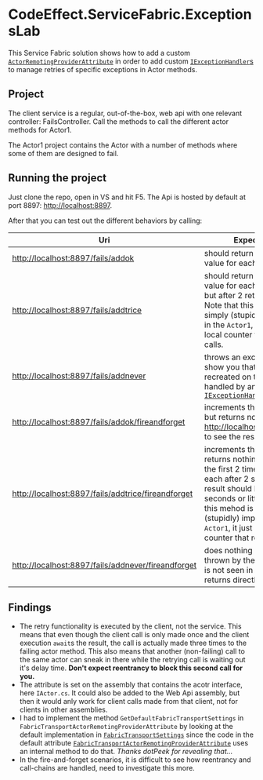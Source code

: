 # CodeEffect.ServiceFabric.ExceptionsLab

This Service Fabric solution shows how to add a custom [`ActorRemotingProviderAttribute`](https://msdn.microsoft.com/en-us/library/microsoft.servicefabric.actors.remoting.actorremotingproviderattribute.aspx) in order to add custom [`IExceptionHandler`s]( https://msdn.microsoft.com/en-us/library/microsoft.servicefabric.services.communication.client.iexceptionhandler.aspx) to manage retries of specific exceptions in Actor methods.

## Project
The client service is a regular, out-of-the-box, web api with one relevant controller: FailsController. Call the methods to call the different actor methods for Actor1.

The Actor1 project contains the Actor with a number of methods where some of them are designed to fail.

## Running the project
Just clone the repo, open in VS and hit F5. The Api is hosted by default at port 8897: [http://localhost:8897](http://localhost:8897).

After that you can test out the different behaviors by calling:

| Uri | Expected result |
|-----|-----------------|
| [http://localhost:8897/fails/addok](http://localhost:8897/fails/addok) | should return an incremented value for each successive call |
| [http://localhost:8897/fails/addtrice](http://localhost:8897/fails/addtrice) | should return an incremented value for each successive call but after 2 retries to the actor. Note that this mehod is very simply (stupidly) implemented in the `Actor1`, it just keeps a local counter that resets after 3 calls. |
|  [http://localhost:8897/fails/addnever](http://localhost:8897/fails/addnever) | throws an exception, just to show you that exceptions are recreated on the client if not handled by an  [`IExceptionHandler`]( https://msdn.microsoft.com/en-us/library/microsoft.servicefabric.services.communication.client.iexceptionhandler.aspx) |
| [http://localhost:8897/fails/addok/fireandforget](http://localhost:8897/fails/addok/fireandforget) | increments the value directly, but returns nothing. Call [http://localhost:8897/fails/value](http://localhost:8897/fails/value) to see the result |
| [http://localhost:8897/fails/addtrice/fireandforget](http://localhost:8897/fails/addtrice/fireandforget) | increments the value but returns nothing. The call fails the first 2 time, retries 3 times each after 2 seconds so the result should be visible after 6 seconds or little more. Note that this mehod is very simply (stupidly) implemented in the `Actor1`, it just keeps a local counter that resets after 3 calls. |
|  [http://localhost:8897/fails/addnever/fireandforget](http://localhost:8897/fails/addnever/fireandforget) | does nothing and the exception thrown by the underlying `Actor1` is not seen in the API call as it returns directly. |

## Findings
* The retry functionality is executed by the client, not the service. This means that even though the client call is only made once and the client execution `await`s the result, the call is actually made three times to the failing actor method. This also means that another (non-failing) call to the same actor can sneak in there while the retrying call is waiting out it's delay time. **Don't expect reentrancy to block this second call for you.**
* The attribute is set on the assembly that contains the acotr interface, here `IActor.cs`. It could also be added to the Web Api assembly, but then it would anly work for client calls made from that client, not for clients in other assemblies.
* I had to implement the method `GetDefaultFabricTransportSettings` in `FabricTransportActorRemotingProviderAttribute` by looking at the default implementation in [`FabricTransportSettings`](https://msdn.microsoft.com/en-us/library/azure/microsoft.servicefabric.services.communication.fabrictransport.common.fabrictransportsettings_methods.aspx?f=255&MSPPError=-2147217396) since the code in the default attribute [`FabricTransportActorRemotingProviderAttribute`](https://msdn.microsoft.com/en-us/library/azure/microsoft.servicefabric.actors.remoting.fabrictransport.fabrictransportactorremotingproviderattribute.aspx) uses an internal method to do that. _Thanks dotPeek for revealing that..._
* In the fire-and-forget scenarios, it is difficult to see how reentrancy and call-chains are handled, need to investigate this more.
